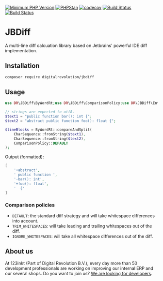 [![Minimum PHP Version](https://img.shields.io/badge/php-%3E%3D%208.1-8892BF)](https://php.net/)
[![PHPStan](https://img.shields.io/badge/phpstan-enabled-4BC51D)](https://www.phpstan.com/)
[![codecov](https://codecov.io/gh/123inkt/jbdiff/branch/master/graph/badge.svg)](https://app.codecov.io/gh/123inkt/jbdiff)
[![Build Status](https://github.com/123inkt/jbdiff/workflows/Check/badge.svg?branch=master)](https://github.com/123inkt/jbdiff/actions)
[![Build Status](https://github.com/123inkt/jbdiff/workflows/Test/badge.svg?branch=master)](https://github.com/123inkt/jbdiff/actions)


# JBDiff

A multi-line diff calcuation library based on Jetbrains' powerful IDE diff implementation.

## Installation
```bash
composer require digitalrevolution/jbdiff
```

## Usage

```php
use DR\JBDiff\ByWordRt;use DR\JBDiff\ComparisonPolicy;use DR\JBDiff\Entity\Character\CharSequence;

// strings are expected to utf8.
$text1 = "public function bar(): int {";
$text2 = "abstract public function foo(): float {";

$lineBlocks = ByWordRt::compareAndSplit(
    CharSequence::fromString($text1), 
    CharSequence::fromString($text2), 
    ComparisonPolicy::DEFAULT
);
```
Output (formatted):
```php
[
    '+abstract',
    ' public function ',
    '-bar(): int',
    '+foo(): float',
    '  {'
]
```

### Comparison policies
- `DEFAULT`: the standard diff strategy and will take whitespace differences into account.
- `TRIM_WHITESPACES`: will take leading and trailing whitespaces out of the diff.
- `IGNORE_WHITESPACES`: will take all whitespace differences out of the diff.

## About us

At 123inkt (Part of Digital Revolution B.V.), every day more than 50 development professionals are working on improving our internal ERP 
and our several shops. Do you want to join us? [We are looking for developers](https://www.werkenbij123inkt.nl/zoek-op-afdeling/it).
